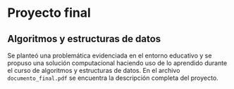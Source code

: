# Proyecto final
## Algoritmos y estructuras de datos

Se planteó una problemática evidenciada en el entorno educativo y se propuso una solución computacional haciendo uso de lo aprendido durante el curso de algoritmos y estructuras de datos.
En el archivo `documento_final.pdf` se encuentra la descripción completa del proyecto.
